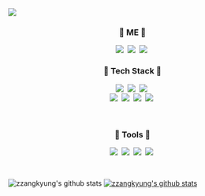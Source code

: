 <img src="https://capsule-render.vercel.app/api?type=slice&color=0:FFCBFF,100:F85477&height=260&section=header&text=✋🏻 hyunkyung World! 🤚🏻&fontColor=FFFFFF&fontSize=80" />

<!-- 내정보 -->
<h3 align="center">🍒 ME 🍒</h3>
<p align="center">
    <a href="https://cherry-developer.tistory.com/"><img src="https://img.shields.io/badge/Blog-FF5722?style=flat-roundsquare&logo=Blogger&logoColor=white"/></a>&nbsp 
  <a href="https://www.instagram.com/szang._.v/"><img src="https://img.shields.io/badge/Instagram-E4405F?style=flat-roundsquare&logo=Instagram&logoColor=white"/></a>&nbsp 
  <a href="mailto:gusrud5992@naver.com"><img src="https://img.shields.io/badge/Mail-03C75A?style=flat-roundsquare&logo=Naver&logoColor=white"/></a>&nbsp
</p>

<!-- 기술 -->
<h3 align="center">💙 Tech Stack 💙</h3>
<p align="center">
  <img src="https://img.shields.io/badge/HTML5-E34F26?style=flat-roundsquare&logo=HTML5&logoColor=white"/></a>&nbsp 
  <img src="https://img.shields.io/badge/CSS3-1572B6?style=flat-roundsquare&logo=CSS3&logoColor=white"/></a>&nbsp
  <img src="https://img.shields.io/badge/JavaScript-F7DF1E?style=flat-roundsquare&logo=javascript&logoColor=white"/></a>&nbsp 
  <br>
  <img src="https://img.shields.io/badge/jQyery-4479A1?style=flat-roundsquare&logo=jQuery&logoColor=white"/></a>&nbsp 
  <img src="https://img.shields.io/badge/PHP-777BB4?style=flat-roundsquare&logo=PHP&logoColor=white"/></a>&nbsp 
  <img src="https://img.shields.io/badge/Mysql-E6B91E?style=flat-roundsquare&logo=MySql&logoColor=white"/></a>&nbsp
  <img src="https://img.shields.io/badge/Github-ff69b4?style=flat-roundsquare&logo=GitHub&logoColor=white"/></a>&nbsp
</p>
<br>

<h3 align="center">💚 Tools 💚</h3>
<p align="center">
  <img src="https://img.shields.io/badge/Photoshop-31A8FF?style=flat-roundsquare&logo=AdobePhotoshop&logoColor=white"/></a>&nbsp 
  <img src="https://img.shields.io/badge/Illustrator-FF9A00?style=flat-roundsquare&logo=AdobeIllustrator&logoColor=white"/></a>&nbsp
  <img src="https://img.shields.io/badge/AdobeXD-FF61F6?style=flat-roundsquare&logo=AdobeXD&logoColor=white"/></a>&nbsp 
  <img src="https://img.shields.io/badge/VSCode-007ACC?style=flat-roundsquare&logo=VisualStudioCode&logoColor=white"/></a>&nbsp
</p>
<br>

![zzangkyung's github stats](https://github-readme-stats.vercel.app/api?username=zzangkyung&show_icons=true)
[![zzangkyung's github stats](https://github-readme-stats.vercel.app/api/top-langs/?username=zzangkyung&show_icons=true&hide_border=true&title_color=FF79B5&icon_color=FF79B5&layout=compact)](https://github.com/zzangkyung)





<!--
**zzangkyung/zzangkyung** is a ✨ _special_ ✨ repository because its `README.md` (this file) appears on your GitHub profile.

Here are some ideas to get you started:

- 🔭 I’m currently working on ...
- 🌱 I’m currently learning ...
- 👯 I’m looking to collaborate on ...
- 🤔 I’m looking for help with ...
- 💬 Ask me about ...
- 📫 How to reach me: ...
- 😄 Pronouns: ...
- ⚡ Fun fact: ...
-->
